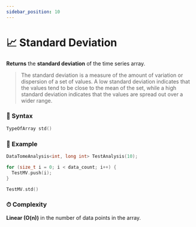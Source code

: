 ```yaml
---
sidebar_position: 10
---
```


# 📈 Standard Deviation

**Returns** the **standard deviation** of the time series array.

> The standard deviation is a measure of the amount of variation or dispersion of a set of values. A low standard deviation indicates that the values tend to be close to the mean of the set, while a high standard deviation indicates that the values are spread out over a wider range.

### 📝 Syntax

```cpp
TypeOfArray std()
```

### 🔮 Example

```cpp
DataTomeAnalysis<int, long int> TestAnalysis(10);

for (size_t i = 0; i < data_count; i++) {
  TestMV.push(i);
}

TestMV.std()
```

### ⏱ Complexity

**Linear (O(n))** in the number of data points in the array.